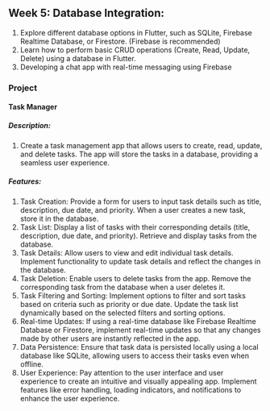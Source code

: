 ## Week 5: Database Integration:
1. Explore different database options in Flutter, such as SQLite, Firebase Realtime Database, or Firestore. (Firebase is recommended)
2. Learn how to perform basic CRUD operations (Create, Read, Update, Delete) using a database in Flutter.
3. Developing a chat app with real-time messaging using Firebase

### Project
#### Task Manager
##### Description:
1. Create a task management app that allows users to create, read, update, and delete tasks. The app will store the tasks in a database, providing a seamless user experience.

##### Features:
1. Task Creation: Provide a form for users to input task details such as title, description, due date, and priority. When a user creates a new task, store it in the database.
2. Task List: Display a list of tasks with their corresponding details (title, description, due date, and priority). Retrieve and display tasks from the database.
3. Task Details: Allow users to view and edit individual task details. Implement functionality to update task details and reflect the changes in the database.
4. Task Deletion: Enable users to delete tasks from the app. Remove the corresponding task from the database when a user deletes it.
5. Task Filtering and Sorting: Implement options to filter and sort tasks based on criteria such as priority or due date. Update the task list dynamically based on the selected filters and sorting options.
6. Real-time Updates: If using a real-time database like Firebase Realtime Database or Firestore, implement real-time updates so that any changes made by other users are instantly reflected in the app.
7. Data Persistence: Ensure that task data is persisted locally using a local database like SQLite, allowing users to access their tasks even when offline.
8. User Experience: Pay attention to the user interface and user experience to create an intuitive and visually appealing app. Implement features like error handling, loading indicators, and notifications to enhance the user experience.
